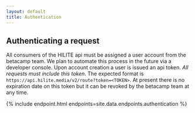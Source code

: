 ```yaml
---
layout: default
title: Authentication
---
```


## Authenticating a request

All consumers of the HILITE api must be assigned a user account from the betacamp team. We plan to automate this process in the future via a developer console. Upon account creation a user is issued an api token. *All requests must include this token*. The expected format is `https://api.hilite.media/v2/route?token=<TOKEN>`. At present there is no expiration date on this token but it can be revoked by the betacamp team at any time.

{% include endpoint.html endpoints=site.data.endpoints.authentication %}